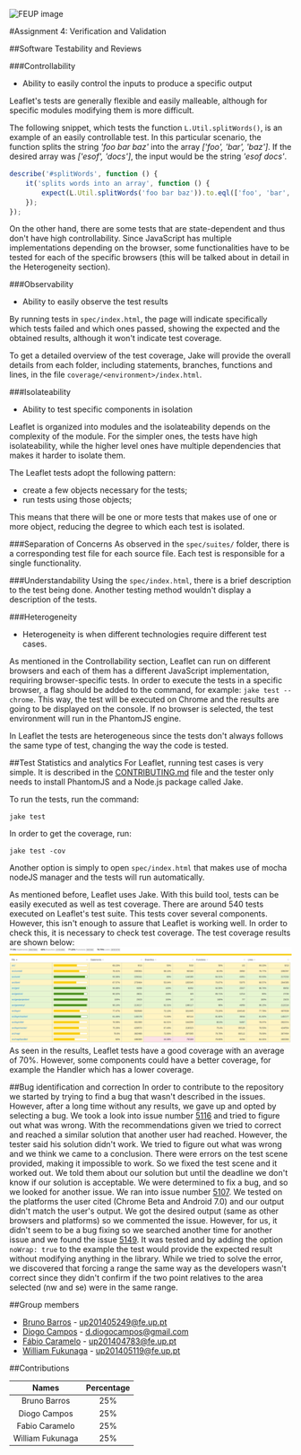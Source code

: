![FEUP image](https://sigarra.up.pt/feup/pt/WEB_GESSI_DOCS.download_file?p_name=F-370784536/logo_cores_oficiais.jpg)

#Assignment 4: Verification and Validation

##Software Testability and Reviews

###Controllability
*   Ability to easily control the inputs to produce a specific output

Leaflet's tests are generally flexible and easily malleable, although for specific modules modifying them is more difficult.

The following snippet, which tests the function ```L.Util.splitWords()```, is an example of an easily controllable test. In this particular scenario, the function splits the string *'foo bar baz'* into the array *['foo', 'bar', 'baz']*. If the desired array was *['esof', 'docs']*, the input would be the string *'esof docs'*.
```javascript
describe('#splitWords', function () {
	it('splits words into an array', function () {
		expect(L.Util.splitWords('foo bar baz')).to.eql(['foo', 'bar', 'baz']);
	});
});
 ```

On the other hand, there are some tests that are state-dependent and thus don't have high controllability. Since JavaScript has multiple implementations depending on the browser, some functionalities have to be tested for each of the specific browsers (this will be talked about in detail in the Heterogeneity section).

###Observability
*   Ability to easily observe the test results

By running tests in ```spec/index.html```, the page will indicate specifically which tests failed and which ones passed, showing the expected and the obtained results, although it won't indicate test coverage.

To get a detailed overview of the test coverage, Jake will provide the overall details from each folder, including statements, branches, functions and lines, in the file ```coverage/<environment>/index.html```.

###Isolateability
*   Ability to test specific components in isolation

Leaflet is organized into modules and the isolateability depends on the complexity of the module. For the simpler ones, the tests have high isolateability, while the higher level ones have multiple dependencies that makes it harder to isolate them.

The Leaflet tests adopt the following pattern:
*   create a few objects necessary for the tests;
*   run tests using those objects;

This means that there will be one or more tests that makes use of one or more object, reducing the degree to which each test is isolated.

###Separation of Concerns
As observed in the ```spec/suites/``` folder, there is a corresponding test file for each source file. Each test is responsible for a single functionality.

###Understandability
Using the ```spec/index.html```, there is a brief description to the test being done. Another testing method wouldn't display a description of the tests.

###Heterogeneity
*   Heterogeneity is when different technologies require different test cases.

As mentioned in the Controllability section, Leaflet can run on different browsers and each of them has a different JavaScript implementation, requiring browser-specific tests. In order to execute the tests in a specific browser, a flag should be added to the command, for example: ```jake test --chrome```. This way, the test will be executed on Chrome and the results are going to be displayed on the console. If no browser is selected, the test environment will run in the PhantomJS engine.

In Leaflet the tests are heterogeneous since the tests don't always follows the same type of test, changing the way the code is tested.

##Test Statistics and analytics
For Leaflet, running test cases is very simple. It is described in the [CONTRIBUTING.md](https://github.com/Leaflet/Leaflet/blob/master/CONTRIBUTING.md) file and the tester only needs to install PhantomJS and a Node.js package called Jake.

To run the tests, run the command:
```
jake test
```

In order to get the coverage, run:
```
jake test -cov
```

Another option is simply to open ```spec/index.html``` that makes use of mocha nodeJS manager and the tests will run automatically.

As mentioned before, Leaflet uses Jake. With this build tool, tests can be easily executed as well as test coverage.
There are around 540 tests executed on Leaflet's test suite. This tests cover several components. However, this isn't enough to assure that Leaflet is working well. In order to check this, it is necessary to check test coverage.
The test coverage results are shown below:
![Test Coverage](https://raw.githubusercontent.com/DiogoMCampos/Leaflet/ESOF-Documentation/ESOF-docs/resources/TestCoverage.png)
As seen in the results, Leaflet tests have a good coverage with an average of 70%. However, some components could have a better coverage, for example the Handler which has a lower coverage.


##Bug identification and correction
In order to contribute to the repository we started by trying to find a bug that wasn't described in the issues. However, after a long time without any results, we gave up and opted by selecting a bug.
We took a look into issue number [5116](https://github.com/Leaflet/Leaflet/issues/5116) and tried to figure out what was wrong.
With the recommendations given we tried to correct and reached a similar solution that another user had reached. However, the tester said his solution didn't work. We tried to figure out what was wrong and we think we came to a conclusion. There were errors on the test scene provided, making it impossible to work.
So we fixed the test scene and it worked out. We told them about our solution but until the deadline we don't know if our solution is acceptable.
We were determined to fix a bug, and so we looked for another issue. We ran into issue number [5107](https://github.com/Leaflet/Leaflet/issues/5107).
We tested on the platforms the user cited (Chrome Beta and Android 7.0) and our output didn't match the user's output.
We got the desired output (same as other browsers and platforms) so we commented the issue.
However, for us, it didn't seem to be a bug fixing so we searched another time for another issue and we found the issue  [5149](https://github.com/Leaflet/Leaflet/issues/5149).
It was tested and by adding the option ``` noWrap: true``` to the example the test would provide the expected result without modifying anything in the library.
While we tried to solve the error, we discovered that forcing a range the same way as the developers wasn't correct since they didn't confirm if the two point relatives to the area selected (nw and se) were in the same range.


##Group members
*   [Bruno Barros](https://github.com/BrunoBarros21) - up201405249@fe.up.pt
*   [Diogo Campos](https://github.com/DiogoMCampos) - d.diogocampos@gmail.com
*   [Fábio Caramelo](https://github.com/Caramelo18) - up201404783@fe.up.pt
*   [William Fukunaga](https://github.com/williamnf) - up201405119@fe.up.pt

##Contributions

|       **Names**   | **Percentage**|
|:----------------:	|:------------:	|
| Bruno Barros     	|       25%   	|
| Diogo Campos     	|       25%   	|
| Fabio Caramelo   	|       25%   	|
| William Fukunaga 	|       25%   	|

